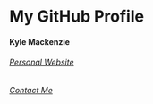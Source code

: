 # My GitHub Profile

#### Kyle Mackenzie

###### [Personal Website](https://1mackenziekyle.github.io/personal-website/#)

###### [Contact Me](https://1mackenziekyle.github.io/personal-website/#/contact)

